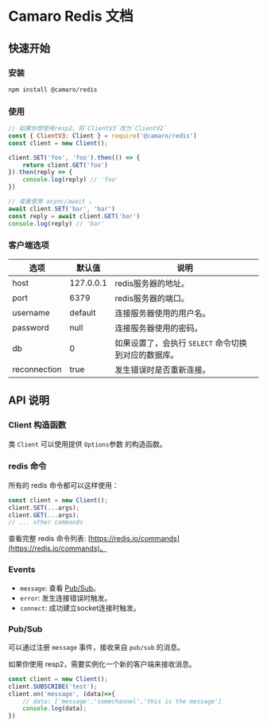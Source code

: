 # Camaro Redis 文档

## 快速开始

### 安装

```bash
npm install @camaro/redis
```

### 使用

```js
// 如果你想使用resp2，将`ClientV3`改为`ClientV2`
const { ClientV3: Client } = require('@camaro/redis')
const client = new Client();

client.SET('foo', 'foo').then(() => {
    return client.GET('foo')
}).then(reply => {
    console.log(reply) // 'foo'
})

// 或者使用 async/await 。
await client.SET('bar', 'bar')
const reply = await client.GET('bar')
console.log(reply) // 'bar'
```

### 客户端选项

| 选项 | 默认值 | 说明 |
| --- | --- | --- |
| host | 127.0.0.1 | redis服务器的地址。 |
| port | 6379 | redis服务器的端口。 |
| username | default | 连接服务器使用的用户名。 |
| password | null | 连接服务器使用的密码。 |
| db | 0 | 如果设置了，会执行 `SELECT` 命令切换到对应的数据库。 |
| reconnection | true | 发生错误时是否重新连接。 |

## API 说明

### Client 构造函数

类 `Client` 可以使用提供 `Options`参数 的构造函数。

### redis 命令

所有的 redis 命令都可以这样使用：

```js
const client = new Client();
client.SET(...args);
client.GET(...args);
// ... other commands
```

查看完整 redis 命令列表: [https://redis.io/commands](https://redis.io/commands)。

### Events

+ `message`: 查看 [Pub/Sub](#Pub/Sub)。
+ `error`: 发生连接错误时触发。
+ `connect`: 成功建立socket连接时触发。

### Pub/Sub

可以通过注册 `message` 事件，接收来自 `pub/sub` 的消息。

如果你使用 resp2，需要实例化一个新的客户端来接收消息。

```js
const client = new Client();
client.SUBSCRIBE('test');
client.on('message', (data)=>{
    // data: ['message','somechannel','this is the message']
    console.log(data);    
})
```